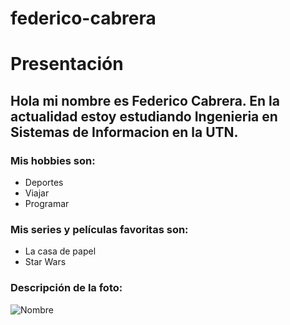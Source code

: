# federico-cabrera
# Presentación

## Hola mi nombre es Federico Cabrera. En la actualidad estoy estudiando Ingenieria en Sistemas de Informacion en la UTN.


### Mis hobbies son:
- Deportes
- Viajar
- Programar

### Mis series y películas favoritas son:
- La casa de papel
- Star Wars

### Descripción de la foto:
![Nombre](https://starwarsblog.starwars.com/wp-content/uploads/sites/6/2013/09/jedi-starfighter.jpg)
